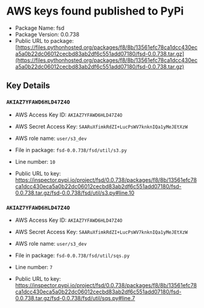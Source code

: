 # AWS keys found published to PyPi

* Package Name: fsd
* Package Version: 0.0.738
* Public URL to package: [https://files.pythonhosted.org/packages/f8/8b/13561efc78ca1dcc430eca5a0b22dc06012cecbd83ab2df6c551add07180/fsd-0.0.738.tar.gz](https://files.pythonhosted.org/packages/f8/8b/13561efc78ca1dcc430eca5a0b22dc06012cecbd83ab2df6c551add07180/fsd-0.0.738.tar.gz)

## Key Details

### `AKIAZ7YFAWD6HLD47Z4O`

* AWS Access Key ID: `AKIAZ7YFAWD6HLD47Z4O`
* AWS Secret Access Key: `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` 
* AWS role name: `user/s3_dev`
* File in package: `fsd-0.0.738/fsd/util/s3.py`
* Line number: `10`

* Public URL to key: https://inspector.pypi.io/project/fsd/0.0.738/packages/f8/8b/13561efc78ca1dcc430eca5a0b22dc06012cecbd83ab2df6c551add07180/fsd-0.0.738.tar.gz/fsd-0.0.738/fsd/util/s3.py#line.10



### `AKIAZ7YFAWD6HLD47Z4O`

* AWS Access Key ID: `AKIAZ7YFAWD6HLD47Z4O`
* AWS Secret Access Key: `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` 
* AWS role name: `user/s3_dev`
* File in package: `fsd-0.0.738/fsd/util/sqs.py`
* Line number: `7`

* Public URL to key: https://inspector.pypi.io/project/fsd/0.0.738/packages/f8/8b/13561efc78ca1dcc430eca5a0b22dc06012cecbd83ab2df6c551add07180/fsd-0.0.738.tar.gz/fsd-0.0.738/fsd/util/sqs.py#line.7


